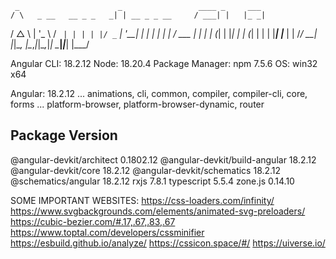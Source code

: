      _                      _                 ____ _     ___ 
    / \   _ __   __ _ _   _| | __ _ _ __     / ___| |   |_ _|
   / △ \ | '_ \ / _` | | | | |/ _` | '__|   | |   | |    | |
  / ___ \| | | | (_| | |_| | | (_| | |      | |___| |___ | |
 /_/   \_\_| |_|\__, |\__,_|_|\__,_|_|       \____|_____|___|
                |___/
    

Angular CLI: 18.2.12
Node: 18.20.4
Package Manager: npm 7.5.6
OS: win32 x64

Angular: 18.2.12
... animations, cli, common, compiler, compiler-cli, core, forms
... platform-browser, platform-browser-dynamic, router

Package                         Version
---------------------------------------------------------
@angular-devkit/architect       0.1802.12
@angular-devkit/build-angular   18.2.12
@angular-devkit/core            18.2.12
@angular-devkit/schematics      18.2.12
@schematics/angular             18.2.12
rxjs                            7.8.1
typescript                      5.5.4
zone.js                         0.14.10


SOME IMPORTANT WEBSITES:
https://css-loaders.com/infinity/
https://www.svgbackgrounds.com/elements/animated-svg-preloaders/
https://cubic-bezier.com/#.17,.67,.83,.67
https://www.toptal.com/developers/cssminifier
https://esbuild.github.io/analyze/
https://cssicon.space/#/
https://uiverse.io/